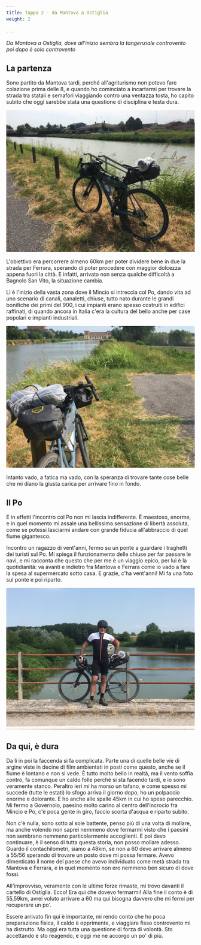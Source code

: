 ```yaml
---
title: Tappa 2 - da Mantova a Ostiglia
weight: 2

---
```

_Da Mantova a Ostiglia, dove all’inizio sembra la tangenziale controvento poi dopo è solo controvento_
## La partenza
Sono partito da Mantova tardi, perché all'agriturismo non potevo fare colazione prima delle 8, e quando ho cominciato a incartarmi per trovare la strada tra statali e semafori viaggiando contro una ventazza tosta, ho capito subito che oggi sarebbe stata una questione di disciplina e testa dura.

![alt](t2-01-1024x768.jpg)

L'obiettivo era percorrere almeno 60km per poter dividere bene in due la strada per Ferrara, sperando di poter procedere con maggior dolcezza appena fuori la città. E infatti, arrivato non senza qualche difficoltà a Bagnolo San Vito, la situazione cambia.

Lì è l'inizio della vasta zona dove il Mincio si intreccia col Po, dando vita ad uno scenario di canali, canaletti, chiuse, tutto nato durante le grandi bonifiche dei primi del 900, i cui impianti erano spesso costruiti in edifici raffinati, di quando ancora in Italia c'era la cultura del bello anche per case popolari e impianti industriali.

![alt](t2-02-1024x768.jpg)

Intanto vado, a fatica ma vado, con la speranza di trovare tante cose belle che mi diano la giusta carica per arrivare fino in fondo.

## Il Po
E in effetti l'incontro col Po non mi lascia indifferente. È maestoso, enorme, e in quel momento mi assale una bellissima sensazione di libertà assoluta, come se potessi lasciarmi andare con grande fiducia all'abbraccio di quel fiume gigantesco.

Incontro un ragazzo di vent'anni, fermo su un ponte a guardare i traghetti dei turisti sul Po. Mi spiega il funzionamento delle chiuse per far passare le navi, e mi racconta che questo che per me è un viaggio epico, per lui è la quotidianità: va avanti e indietro fra Mantova e Ferrara come io vado a fare la spesa al supermercato sotto casa. E grazie, c'ha vent'anni! Mi fa una foto sul ponte e poi riparto.

![alt](t2-03-1024x767.jpg)

## Da qui, è dura
Da lì in poi la faccenda si fa complicata. Parte una di quelle belle vie di argine viste in decine di film ambientati in posti come questo, anche se il fiume è lontano e non si vede. È tutto molto bello in realtà, ma il vento soffia contro, fa comunque un caldo folle perché si sta facendo tardi, e io sono veramente stanco. Peraltro ieri mi ha morso un tafano, e come spesso mi succede (tutte le estati) lo sfogo arriva il giorno dopo, ho un polpaccio enorme e dolorante. E ho anche alle spalle 45km in cui ho speso parecchio. Mi fermo a Governolo, paesino molto carino al centro dell'incrocio fra Mincio e Po, c'è poca gente in giro, faccio scorta d'acqua e riparto subito.

Non c'è nulla, sono sotto al sole battente, penso più di una volta di mollare, ma anche volendo non saprei nemmeno dove fermarmi visto che i paesini non sembrano nemmeno particolarmente accoglienti. E poi devo continuare, è il senso di tutta questa storia, non posso mollare adesso. Guardo il contachilometri, siamo a 48km, se non a 60 devo arrivare almeno a 55/56 sperando di trovare un posto dove mi possa fermare. Avevo dimenticato il nome del paese che avevo individuato come metà strada tra Mantova e Ferrara, e in quel momento non ero nemmeno ben sicuro di dove fossi.

All'improvviso, veramente con le ultime forze rimaste, mi trovo davanti il cartello di Ostiglia. Ecco! Era qui che dovevo fermarmi! Alla fine il conto è di 55,59km, avrei voluto arrivare a 60 ma qui bisogna davvero che mi fermi per recuperare un po'.

Essere arrivato fin qui è importante, mi rendo conto che ho poca preparazione fisica, il caldo è opprimente, e viaggiare fisso controvento mi ha distrutto. Ma oggi era tutta una questione di forza di volontà. Sto accettando e sto reagendo, e oggi me ne accorgo un po' di più.